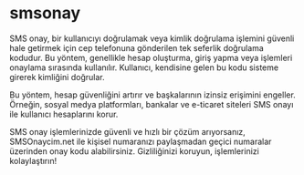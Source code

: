 # smsonay

SMS onay, bir kullanıcıyı doğrulamak veya kimlik doğrulama işlemini güvenli hale getirmek için cep telefonuna gönderilen tek seferlik doğrulama kodudur. Bu yöntem, genellikle hesap oluşturma, giriş yapma veya işlemleri onaylama sırasında kullanılır. Kullanıcı, kendisine gelen bu kodu sisteme girerek kimliğini doğrular.

Bu yöntem, hesap güvenliğini artırır ve başkalarının izinsiz erişimini engeller. Örneğin, sosyal medya platformları, bankalar ve e-ticaret siteleri SMS onayı ile kullanıcı hesaplarını korur.

SMS onay işlemlerinizde güvenli ve hızlı bir çözüm arıyorsanız, SMSOnaycim.net ile kişisel numaranızı paylaşmadan geçici numaralar üzerinden onay kodu alabilirsiniz. Gizliliğinizi koruyun, işlemlerinizi kolaylaştırın!



